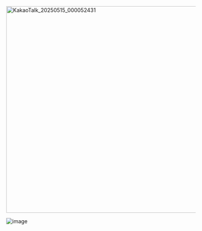 <img width="551" alt="KakaoTalk_20250515_000052431" src="https://github.com/user-attachments/assets/a829641e-d18e-4c7d-8969-5341c8af229a" />

![image](https://github.com/user-attachments/assets/abfd331b-5378-486f-b23d-39a8e58f656c)

